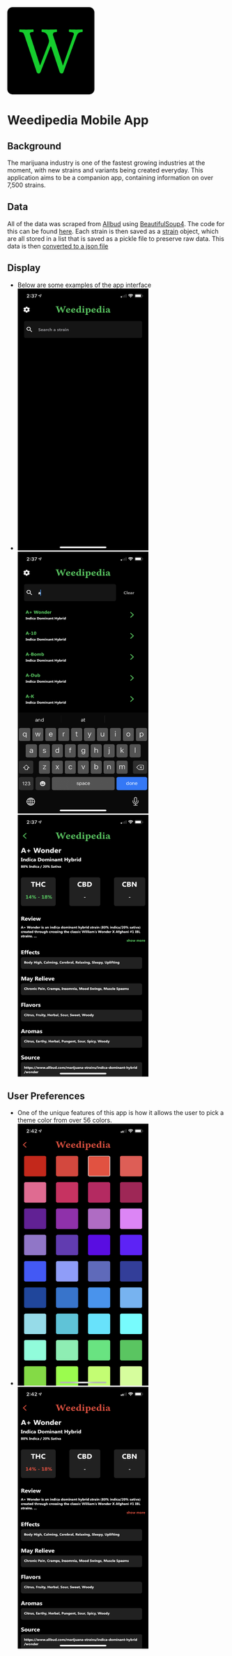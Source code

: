 <img src = "https://github.com/cezar-r/weedipedia/blob/main/assets/icon/AppIcon.png" height = 200 width = 200> 

# Weedipedia Mobile App

## Background
The marijuana industry is one of the fastest growing industries at the moment, with new strains and variants being created everyday. This application aims to be a companion app, containing information on over 7,500 strains.

## Data
All of the data was scraped from [Allbud](https://www.allbud.com/) using [BeautifulSoup4](https://pypi.org/project/beautifulsoup4/). The code for this can be found [here](https://github.com/cezar-r/weedipedia/blob/main/src/scraper.py). Each strain is then saved as a [strain](https://github.com/cezar-r/weedipedia/blob/main/src/strain.py) object, which are all stored in a list that is saved as a pickle file to preserve raw data. This data is then [converted to a json file](https://github.com/cezar-r/weedipedia/blob/main/src/datamanager.py)

## Display
 - Below are some examples of the app interface
 - <img src = 'https://github.com/cezar-r/weedipedia/blob/main/assets/IMG-6614.PNG' height = 600 width = 300> <img src = 'https://github.com/cezar-r/weedipedia/blob/main/assets/IMG-6616.PNG' height = 600 width = 300> <img src = 'https://github.com/cezar-r/weedipedia/blob/main/assets/IMG-6617.PNG' height = 600 width = 300> 

## User Preferences
 - One of the unique features of this app is how it allows the user to pick a theme color from over 56 colors.
- <img src = 'https://github.com/cezar-r/weedipedia/blob/main/assets/IMG-6618.PNG' height = 600 width = 300> <img src = 'https://github.com/cezar-r/weedipedia/blob/main/assets/IMG-6619.PNG' height = 600 width = 300>

